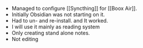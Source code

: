 - Managed to configure [[Syncthing]] for [[Boox Air]].
- Initially Obsidian was not starting on it.
- Had to un- and re-install. and It worked.
- I will use it mainly as reading system
- Only creating stand alone notes. 
- Not editing